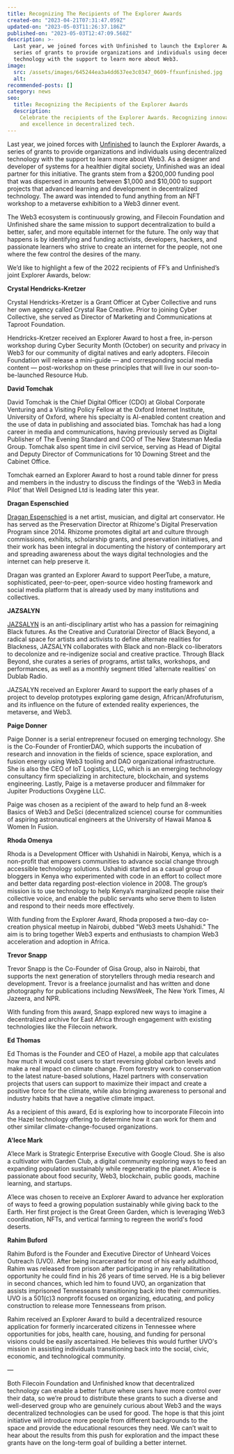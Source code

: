 ```yaml
---
title: Recognizing The Recipients of The Explorer Awards
created-on: "2023-04-21T07:31:47.059Z"
updated-on: "2023-05-03T11:26:37.186Z"
published-on: "2023-05-03T12:47:09.568Z"
description: >-
  Last year, we joined forces with Unfinished to launch the Explorer Awards, a
  series of grants to provide organizations and individuals using decentralized
  technology with the support to learn more about Web3.
image:
  src: /assets/images/645244ea3a4dd637ee3c0347_0609-ffxunfinished.jpg
  alt:
recommended-posts: []
category: news
seo:
  title: Recognizing the Recipients of the Explorer Awards
  description:
    Celebrate the recipients of the Explorer Awards. Recognizing innovation
    and excellence in decentralized tech.
---
```


Last year, we joined forces with [Unfinished](https://unfinished.com/) to launch the Explorer Awards, a series of grants to provide organizations and individuals using decentralized technology with the support to learn more about Web3. As a designer and developer of systems for a healthier digital society, Unfinished was an ideal partner for this initiative. The grants stem from a $200,000 funding pool that was dispersed in amounts between $1,000 and $10,000 to support projects that advanced learning and development in decentralized technology. The award was intended to fund anything from an NFT workshop to a metaverse exhibition to a Web3 dinner event.

The Web3 ecosystem is continuously growing, and Filecoin Foundation and Unfinished share the same mission to support decentralization to build a better, safer, and more equitable internet for the future. The only way that happens is by identifying and funding activists, developers, hackers, and passionate learners who strive to create an internet for the people, not one where the few control the desires of the many.

We’d like to highlight a few of the 2022 recipients of FF’s and Unfinished’s joint Explorer Awards, below:

**Crystal Hendricks-Kretzer**

Crystal Hendricks-Kretzer is a Grant Officer at Cyber Collective and runs her own agency called Crystal Rae Creative. Prior to joining Cyber Collective, she served as Director of Marketing and Communications at Taproot Foundation.

Hendricks-Kretzer received an Explorer Award to host a free, in-person workshop during Cyber Security Month (October) on security and privacy in Web3 for our community of digital natives and early adopters. Filecoin Foundation will release a mini-guide — and corresponding social media content — post-workshop on these principles that will live in our soon-to-be-launched Resource Hub.

**David Tomchak**

David Tomchak is the Chief Digital Officer (CDO) at Global Corporate Venturing and a Visiting Policy Fellow at the Oxford Internet Institute, University of Oxford, where his specialty is AI-enabled content creation and the use of data in publishing and associated bias. Tomchak has had a long career in media and communications, having previously served as Digital Publisher of The Evening Standard and COO of The New Statesman Media Group. Tomchak also spent time in civil service, serving as Head of Digital and Deputy Director of Communications for 10 Downing Street and the Cabinet Office.

Tomchak earned an Explorer Award to host a round table dinner for press and members in the industry to discuss the findings of the ‘Web3 in Media Pilot’ that Well Designed Ltd is leading later this year.

**Dragan Espenschied**

[Dragan Espenschied](https://monoskop.org/Dragan_Espenschied) is a net artist, musician, and digital art conservator. He has served as the Preservation Director at Rhizome's Digital Preservation Program since 2014. Rhizome promotes digital art and culture through commissions, exhibits, scholarship grants, and preservation initiatives, and their work has been integral in documenting the history of contemporary art and spreading awareness about the ways digital technologies and the internet can help preserve it.

Dragan was granted an Explorer Award to support PeerTube, a mature, sophisticated, peer-to-peer, open-source video hosting framework and social media platform that is already used by many institutions and collectives.

**JAZSALYN**

[JAZSALYN](https://www.newinc.org/year-8-members/jazsalyn) is an anti-disciplinary artist who has a passion for reimagining Black futures. As the Creative and Curatorial Director of Black Beyond, a radical space for artists and activists to define alternate realities for Blackness, JAZSALYN collaborates with Black and non-Black co-liberators to decolonize and re-indigenize social and creative practice. Through Black Beyond, she curates a series of programs, artist talks, workshops, and performances, as well as a monthly segment titled 'alternate realities' on Dublab Radio.

JAZSALYN received an Explorer Award to support the early phases of a project to develop prototypes exploring game design, African/Afrofuturism, and its influence on the future of extended reality experiences, the metaverse, and Web3.

**Paige Donner**

Paige Donner is a serial entrepreneur focused on emerging technology. She is the Co-Founder of FrontierDAO, which supports the incubation of research and innovation in the fields of science, space exploration, and fusion energy using Web3 tooling and DAO organizational infrastructure. She is also the CEO of IoT Logistics, LLC, which is an emerging technology consultancy firm specializing in architecture, blockchain, and systems engineering. Lastly, Paige is a metaverse producer and filmmaker for Jupiter Productions Oxygène LLC.

Paige was chosen as a recipient of the award to help fund an 8-week Basics of Web3 and DeSci (decentralized science) course for communities of aspiring astronautical engineers at the University of Hawaii Manoa & Women In Fusion.

**Rhoda Omenya**

Rhoda is a Development Officer with Ushahidi in Nairobi, Kenya, which is a non-profit that empowers communities to advance social change through accessible technology solutions. Ushahidi started as a casual group of bloggers in Kenya who experimented with code in an effort to collect more and better data regarding post-election violence in 2008. The group’s mission is to use technology to help Kenya’s marginalized people raise their collective voice, and enable the public servants who serve them to listen and respond to their needs more effectively.

With funding from the Explorer Award, Rhoda proposed a two-day co-creation physical meetup in Nairobi, dubbed "Web3 meets Ushahidi." The aim is to bring together Web3 experts and enthusiasts to champion Web3 acceleration and adoption in Africa.

**Trevor Snapp**

Trevor Snapp is the Co-Founder of Gisa Group, also in Nairobi, that supports the next generation of storytellers through media research and development. Trevor is a freelance journalist and has written and done photography for publications including NewsWeek, The New York Times, Al Jazeera, and NPR.

With funding from this award, Snapp explored new ways to imagine a decentralized archive for East Africa through engagement with existing technologies like the Filecoin network.

**Ed Thomas**

Ed Thomas is the Founder and CEO of Hazel, a mobile app that calculates how much it would cost users to start reversing global carbon levels and make a real impact on climate change. From forestry work to conservation to the latest nature-based solutions, Hazel partners with conservation projects that users can support to maximize their impact and create a positive force for the climate, while also bringing awareness to personal and industry habits that have a negative climate impact.

As a recipient of this award, Ed is exploring how to incorporate Filecoin into the Hazel technology offering to determine how it can work for them and other similar climate-change-focused organizations.

**A'lece Mark**

A’lece Mark is Strategic Enterprise Executive with Google Cloud. She is also a cultivator with Garden Club, a digital community exploring ways to feed an expanding population sustainably while regenerating the planet. A’lece is passionate about food security, Web3, blockchain, public goods, machine learning, and startups.

A’lece was chosen to receive an Explorer Award to advance her exploration of ways to feed a growing population sustainably while giving back to the Earth. Her first project is the Great Green Garden, which is leveraging Web3 coordination, NFTs, and vertical farming to regreen the world's food deserts.

**Rahim Buford**

Rahim Buford is the Founder and Executive Director of Unheard Voices Outreach (UVO). After being incarcerated for most of his early adulthood, Rahim was released from prison after participating in any rehabilitation opportunity he could find in his 26 years of time served. He is a big believer in second chances, which led him to found UVO, an organization that assists imprisoned Tennesseans transitioning back into their communities. UVO is a 501(c)3 nonprofit focused on organizing, educating, and policy construction to release more Tennesseans from prison.

Rahim received an Explorer Award to build a decentralized resource application for formerly incarcerated citizens in Tennessee where opportunities for jobs, health care, housing, and funding for personal visions could be easily ascertained. He believes this would further UVO's mission in assisting individuals transitioning back into the social, civic, economic, and technological community.

—

Both Filecoin Foundation and Unfinished know that decentralized technology can enable a better future where users have more control over their data, so we’re proud to distribute these grants to such a diverse and well-deserved group who are genuinely curious about Web3 and the ways decentralized technologies can be used for good. The hope is that this joint initiative will introduce more people from different backgrounds to the space and provide the educational resources they need. We can’t wait to hear about the results from this push for exploration and the impact these grants have on the long-term goal of building a better internet.

